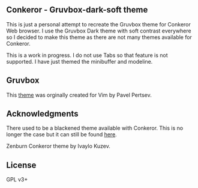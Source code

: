 ## Conkeror - Gruvbox-dark-soft theme

This is just a personal attempt to recreate the Gruvbox theme
for Conkeror Web browser. I use the Gruvbox Dark theme with soft
contrast everywhere so I decided to make this theme as there
are not many themes available for Conkeror.

This is a work in progress. I do not use Tabs so that feature 
is not supported. I have just themed the minibuffer and modeline.

## Gruvbox
This [theme](https://github.com/morhetz/gruvbox) was orginally 
created for Vim by Pavel Pertsev.

## Acknowledgments
There used to be a blackened theme available with Conkeror. 
This is no longer the case but it can still be found 
[here]().

Zenburn Conkeror theme by Ivaylo Kuzev.

## License
GPL v3+
